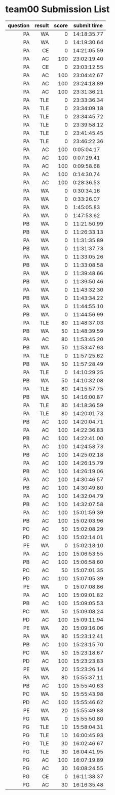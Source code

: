 # team00 Submission List
question | result | score | submit time
----:|----:|-----:|-----
PA | WA | 0 | 14:18:35.77 
PA | WA | 0 | 14:19:30.64 
PA | CE | 0 | 14:21:05.59 
PA | AC | 100 | 23:02:19.40 
PA | CE | 0 | 23:03:12.55 
PA | AC | 100 | 23:04:42.67 
PA | AC | 100 | 23:24:18.89 
PA | AC | 100 | 23:31:36.21 
PA | TLE | 0 | 23:33:36.34 
PA | TLE | 0 | 23:34:09.18 
PA | TLE | 0 | 23:34:45.72 
PA | TLE | 0 | 23:39:58.12 
PA | TLE | 0 | 23:41:45.45 
PA | TLE | 0 | 23:46:22.36 
PA | AC | 100 |  0:05:04.17 
PA | AC | 100 |  0:07:29.41 
PA | AC | 100 |  0:09:58.68 
PA | AC | 100 |  0:14:30.74 
PA | AC | 100 |  0:28:36.53 
PA | WA | 0 |  0:30:34.16 
PA | WA | 0 |  0:33:26.07 
PA | WA | 0 |  1:45:05.83 
PA | WA | 0 |  1:47:53.62 
PB | WA | 0 | 11:21:50.99 
PB | WA | 0 | 11:26:33.13 
PA | WA | 0 | 11:31:35.89 
PB | WA | 0 | 11:31:37.73 
PA | WA | 0 | 11:33:05.26 
PB | WA | 0 | 11:33:08.58 
PA | WA | 0 | 11:39:48.66 
PB | WA | 0 | 11:39:50.46 
PA | WA | 0 | 11:43:32.30 
PB | WA | 0 | 11:43:34.22 
PA | WA | 0 | 11:44:55.10 
PB | WA | 0 | 11:44:56.99 
PA | TLE | 80 | 11:48:37.03 
PB | WA | 50 | 11:48:39.59 
PA | AC | 80 | 11:53:45.20 
PB | WA | 50 | 11:53:47.93 
PA | TLE | 0 | 11:57:25.62 
PB | WA | 50 | 11:57:28.49 
PA | TLE | 0 | 14:10:29.25 
PB | WA | 50 | 14:10:32.08 
PA | TLE | 80 | 14:15:57.75 
PB | WA | 50 | 14:16:00.87 
PA | TLE | 80 | 14:18:36.59 
PA | TLE | 80 | 14:20:01.73 
PB | AC | 100 | 14:20:04.71 
PA | AC | 100 | 14:22:36.83 
PB | AC | 100 | 14:22:41.00 
PA | AC | 100 | 14:24:58.73 
PB | AC | 100 | 14:25:02.18 
PA | AC | 100 | 14:26:15.79 
PB | AC | 100 | 14:26:19.06 
PA | AC | 100 | 14:30:46.57 
PB | AC | 100 | 14:30:49.80 
PA | AC | 100 | 14:32:04.79 
PB | AC | 100 | 14:32:07.58 
PA | AC | 100 | 15:01:59.39 
PB | AC | 100 | 15:02:03.96 
PC | AC | 50 | 15:02:08.29 
PD | AC | 100 | 15:02:14.01 
PE | WA | 0 | 15:02:18.10 
PA | AC | 100 | 15:06:53.55 
PB | AC | 100 | 15:06:58.60 
PC | AC | 50 | 15:07:01.35 
PD | AC | 100 | 15:07:05.39 
PE | WA | 0 | 15:07:08.86 
PA | AC | 100 | 15:09:01.82 
PB | AC | 100 | 15:09:05.53 
PC | WA | 50 | 15:09:08.24 
PD | AC | 100 | 15:09:11.94 
PE | WA | 20 | 15:09:16.06 
PA | WA | 80 | 15:23:12.41 
PB | AC | 100 | 15:23:15.70 
PC | WA | 50 | 15:23:18.67 
PD | AC | 100 | 15:23:23.83 
PE | WA | 20 | 15:23:26.14 
PA | WA | 80 | 15:55:37.11 
PB | AC | 100 | 15:55:40.63 
PC | WA | 50 | 15:55:43.98 
PD | AC | 100 | 15:55:46.62 
PE | WA | 20 | 15:55:49.88 
PG | WA | 0 | 15:55:50.80 
PG | TLE | 10 | 15:58:04.31 
PG | TLE | 10 | 16:00:45.93 
PG | TLE | 30 | 16:02:46.67 
PG | TLE | 30 | 16:04:41.95 
PG | AC | 100 | 16:07:19.89 
PG | AC | 30 | 16:08:24.55 
PG | CE | 0 | 16:11:38.37 
PG | AC | 30 | 16:16:35.48 
